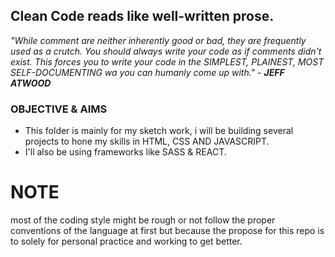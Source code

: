 ## Clean Code reads like well-written prose.

*"While comment are neither inherently good or bad, they are frequently used as a crutch. You should always write your code as if comments didn't exist. This forces you to write your code in the SIMPLEST, PLAINEST, MOST SELF-DOCUMENTING wa you can humanly come up with."* - ***JEFF ATWOOD***

### OBJECTIVE & AIMS

- This folder is mainly for my sketch work, i will be building several projects to hone my skills in HTML, CSS AND JAVASCRIPT.
- I'll also be using frameworks like SASS & REACT.

# NOTE
most of the coding style might be rough or not follow the proper conventions of the language at first but because the propose for this repo is to solely for personal practice and working to get better.
